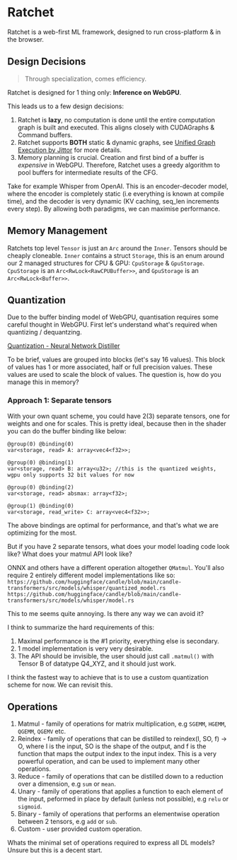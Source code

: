 # Ratchet

Ratchet is a web-first ML framework, designed to run cross-platform & in the browser.

## Design Decisions

> Through specialization, comes efficiency.

Ratchet is designed for 1 thing only: **Inference on WebGPU**.

This leads us to a few design decisions:
1. Ratchet is **lazy**, no computation is done until the entire computation graph is built and executed. This aligns closely with CUDAGraphs & Command buffers.
2. Ratchet supports **BOTH** static & dynamic graphs, see [Unified Graph Execution by Jittor](http://scis.scichina.com/en/2020/222103.pdf) for more details.
3. Memory planning is crucial. Creation and first bind of a buffer is *expensive* in WebGPU. Therefore, Ratchet uses a greedy algorithm to pool buffers for intermediate results of the CFG.

Take for example Whisper from OpenAI. This is an encoder-decoder model, where the encoder is completely static (i.e everything is known at compile time), and the decoder is very dynamic (KV caching, seq_len increments every step). By allowing both paradigms, we can maximise performance.

## Memory Management

Ratchets top level `Tensor` is just an `Arc` around the `Inner`. Tensors should be cheaply cloneable.
`Inner` contains a struct `Storage`, this is an enum around our 2 managed structures for CPU & GPU: `CpuStorage` & `GpuStorage`.
`CpuStorage` is an `Arc<RwLock<RawCPUBuffer>>`, and `GpuStorage` is an `Arc<RwLock<Buffer>>`.


## Quantization

Due to the buffer binding model of WebGPU, quantisation requires some careful thought in WebGPU.
First let's understand what's required when quantizing / dequantzing.

[Quantization - Neural Network Distiller](https://intellabs.github.io/distiller/algo_quantization.html)

To be brief, values are grouped into blocks (let's say 16 values). This block of values has 1 or more associated, half or full precision values. These values are used to scale the block of values. The question is, how do you manage this in memory?

### Approach 1: Separate tensors 
With your own quant scheme, you could have 2(3) separate tensors, one for weights and one for scales.
This is pretty ideal, because then in the shader you can do the buffer binding like below:

```wgsl
@group(0) @binding(0)
var<storage, read> A: array<vec4<f32>>;

@group(0) @binding(1)
var<storage, read> B: array<u32>; //this is the quantized weights, wgpu only supports 32 bit values for now

@group(0) @binding(2)
var<storage, read> absmax: array<f32>;

@group(1) @binding(0)
var<storage, read_write> C: array<vec4<f32>>;
```
The above bindings are optimal for performance, and that's what we are optimizing for the most.

But if you have 2 separate tensors, what does your model loading code look like? What does your matmul API look like?

ONNX and others have a different operation altogether `QMatmul`. You'll also require 2 entirely different model implementations like so:
`https://github.com/huggingface/candle/blob/main/candle-transformers/src/models/whisper/quantized_model.rs`
`https://github.com/huggingface/candle/blob/main/candle-transformers/src/models/whisper/model.rs`

This to me seems quite annoying. Is there any way we can avoid it?

I think to summarize the hard requirements of this:
1. Maximal performance is the #1 priority, everything else is secondary.
2. 1 model implementation is very very desirable.
3. The API should be invisible, the user should just call `.matmul()` with Tensor B of datatype Q4_XYZ, and it should just work.

I think the fastest way to achieve that is to use a custom quantization scheme for now. We can revisit this.

## Operations

1. Matmul - family of operations for matrix multiplication, e.g `SGEMM`, `HGEMM`, `QGEMM`, `QGEMV` etc.
2. Reindex - family of operations that can be distilled to reindex(I, SO, f) → O, where I is the input, SO is the shape of the output, and f is the function that maps the output index to the input index. This is a very powerful operation, and can be used to implement many other operations.
3. Reduce - family of operations that can be distilled down to a reduction over a dimension, e.g `sum` or `mean`. 
4. Unary - family of operations that applies a function to each element of the input, peformed in place by default (unless not possible), e.g `relu` or `sigmoid`.
5. Binary - family of operations that performs an elementwise operation between 2 tensors, e.g `add` or `sub`.
6. Custom - user provided custom operation.

Whats the minimal set of operations required to express all DL models? Unsure but this is a decent start.
